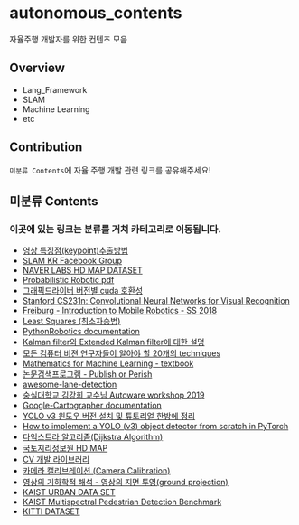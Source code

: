 # autonomous_contents
자율주행 개발자를 위한 컨텐츠 모음

## Overview

- Lang_Framework
- SLAM
- Machine Learning
- etc

## Contribution

`미분류 Contents`에 자율 주행 개발 관련 링크를 공유해주세요!

## 미분류 Contents

### 이곳에 있는 링크는 분류를 거쳐 카테고리로 이동됩니다.

- [영상 특징점(keypoint)추출방법](https://darkpgmr.tistory.com/131?category=460965)
- [SLAM KR Facebook Group](https://www.facebook.com/groups/slamkr)
- [NAVER LABS HD MAP DATASET](https://hdmap.naverlabs.com/)
- [Probabilistic Robotic pdf](https://docs.ufpr.br/~danielsantos/ProbabilisticRobotics.pdf)
- [그래픽드라이버 버전별 cuda 호환성](https://github.com/NVIDIA/nvidia-docker/wiki/CUDA)
- [Stanford CS231n: Convolutional Neural Networks for Visual Recognition](http://cs231n.stanford.edu/)
- [Freiburg - Introduction to Mobile Robotics - SS 2018](http://ais.informatik.uni-freiburg.de/teaching/ss18/robotics/)
- [Least Squares (최소자승법)](http://jinyongjeong.github.io/2017/02/26/lec12_Least_square/)
- [PythonRobotics documentation](https://pythonrobotics.readthedocs.io/en/latest/)
- [Kalman filter와 Extended Kalman filter에 대한 설명](http://jinyongjeong.github.io/2017/02/14/lec03_kalman_filter_and_EKF/)
- [모든 컴퓨터 비젼 연구자들이 알아야 할 20개의 techniques](https://200315193.tistory.com/2028)
- [Mathematics for Machine Learning - textbook](https://mml-book.github.io/)
- [논문검색프로그램 - Publish or Perish](https://harzing.com/resources/publish-or-perish)
- [awesome-lane-detection](https://github.com/amusi/awesome-lane-detection)
- [숭실대학교 김강희 교수님 Autoware workshop 2019](https://github.com/khkim545/autoware_workshop_2019)
- [Google-Cartographer documentation](https://google-cartographer.readthedocs.io/en/latest/)
- [YOLO v3 윈도우 버전 설치 및 튜토리얼 한방에 정리](https://studyingcoder.blogspot.com/2019/04/open-source-yolo-v3.html)
- [How to implement a YOLO (v3) object detector from scratch in PyTorch](https://blog.paperspace.com/how-to-implement-a-yolo-object-detector-in-pytorch/)
- [다익스트라 알고리즘(Dijkstra Algorithm)](https://hsp1116.tistory.com/42)
- [국토지리정보원 HD MAP](http://map.ngii.go.kr/ms/pblictn/preciseRoadMap.do)
- [CV 개발 라이브러리](https://www.notion.so/CV-42cdaa2d211547eeba40f958ed9ae1cb)
- [카메라 캘리브레이션 (Camera Calibration)](https://darkpgmr.tistory.com/32)
- [영상의 기하학적 해석 - 영상의 지면 투영(ground projection)](https://darkpgmr.tistory.com/153?category=460965)
- [KAIST URBAN DATA SET](https://irap.kaist.ac.kr/dataset/)
- [KAIST Multispectral Pedestrian Detection Benchmark](https://sites.google.com/site/pedestrianbenchmark/)
- [KITTI DATASET](http://www.cvlibs.net/datasets/kitti/)

